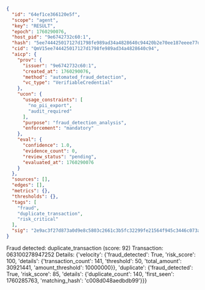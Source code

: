 ```json
{
  "id": "64ef1ce366120e5f",
  "scope": "agent",
  "key": "RESULT",
  "epoch": 1760290076,
  "host_pid": "9e6742732c60:1",
  "hash": "5ee744425017127d1798fe989ad34a4828640c94420b2e70ee187eeee77de152",
  "cid": "QmV15ee744425017127d1798fe989ad34a4828640c94",
  "aicp": {
    "prov": {
      "issuer": "9e6742732c60:1",
      "created_at": 1760290076,
      "method": "automated_fraud_detection",
      "vc_type": "VerifiableCredential"
    },
    "ucon": {
      "usage_constraints": [
        "no_pii_export",
        "audit_required"
      ],
      "purpose": "fraud_detection_analysis",
      "enforcement": "mandatory"
    },
    "eval": {
      "confidence": 1.0,
      "evidence_count": 0,
      "review_status": "pending",
      "evaluated_at": 1760290076
    }
  },
  "sources": [],
  "edges": [],
  "metrics": {},
  "thresholds": {},
  "tags": [
    "fraud",
    "duplicate_transaction",
    "risk_critical"
  ],
  "sig": "2e9ac3f27d873a0d9e8c5803c2661c3b5fc32299fe21564f945c3446c073ab8a"
}
```

Fraud detected: duplicate_transaction (score: 92)
Transaction: 063100278947252
Details: {'velocity': {'fraud_detected': True, 'risk_score': 100, 'details': {'transaction_count': 141, 'threshold': 50, 'total_amount': 30921441, 'amount_threshold': 10000000}}, 'duplicate': {'fraud_detected': True, 'risk_score': 85, 'details': {'duplicate_count': 140, 'first_seen': 1760285763, 'matching_hash': 'c008d048aedbdb99'}}}